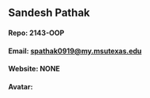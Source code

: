 ## Sandesh Pathak
#### Repo: 2143-OOP
#### Email: spathak0919@my.msutexas.edu
#### Website: NONE

#### Avatar:
